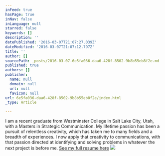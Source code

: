 ```yaml
---
inFeed: true
hasPage: true
inNav: false
inLanguage: null
starred: false
keywords: []
description: ''
datePublished: '2016-03-07T21:07:27.039Z'
dateModified: '2016-03-07T21:07:12.797Z'
title: ''
author: []
sourcePath: _posts/2016-03-07-6e5fa036-daa6-428f-8502-9b8b55eb8f2e.md
published: true
authors: []
publisher:
  name: null
  domain: null
  url: null
  favicon: null
url: 6e5fa036-daa6-428f-8502-9b8b55eb8f2e/index.html
_type: Article

---
```

I am a recent graduate from Westminster College in Salt Lake City, Utah, with a Masters in Strategic Communication. My lifetime passion has been a pursuit of relentless creativity, which has taken me to many fields and a breadth of experiences. I now apply that creativity to communications, with that passion directed at identifying and solving problems in whatever the next project is before me. [See my full resume here][0]
![](https://the-grid-user-content.s3-us-west-2.amazonaws.com/c6f1c038-c22a-4278-8bf5-ff7d538c1c4e.jpg)

[0]: https://drive.google.com/file/d/0B_3Bn2B5HlnMdm1mSnFpakVPeE0/view?usp=sharing